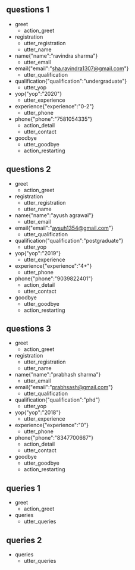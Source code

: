 ## questions 1
* greet
  - action_greet
* registration
  - utter_registration
  - utter_name
* name{"name":"ravindra sharma"}
  - utter_email
* email{"email":"sha.ravindra1307@gmail.com"}
  - utter_qualification
* qualification{"qualification":"undergraduate"}
  - utter_yop
* yop{"yop":"2020"}
  - utter_experience
* experience{"experience":"0-2"}
  - utter_phone
* phone{"phone":"7581054335"}
  - action_detail
  - utter_contact
* goodbye
  - utter_goodbye
  - action_restarting

## questions 2
* greet
  - action_greet
* registration
  - utter_registration
  - utter_name
* name{"name":"ayush agrawal"}
  - utter_email
* email{"email":"aysuh1354@gmail.com"}
  - utter_qualification
* qualification{"qualification":"postgraduate"}
  - utter_yop
* yop{"yop":"2019"}
  - utter_experience
* experience{"experience":"4+"}
  - utter_phone
* phone{"phone":"9039822401"}
  - action_detail
  - utter_contact
* goodbye
  - utter_goodbye
  - action_restarting
  
## questions 3
* greet
  - action_greet
* registration
  - utter_registration
  - utter_name
* name{"name":"prabhash sharma"}
  - utter_email
* email{"email":"prabhsash@gmail.com"}
  - utter_qualification
* qualification{"qualification":"phd"}
  - utter_yop
* yop{"yop":"2018"}
  - utter_experience
* experience{"experience":"0"}
  - utter_phone
* phone{"phone":"8347700667"}
  - action_detail
  - utter_contact
* goodbye
  - utter_goodbye
  - action_restarting


## queries 1
* greet
  - action_greet
* queries
  - utter_queries

## queries 2
* queries
  - utter_queries
